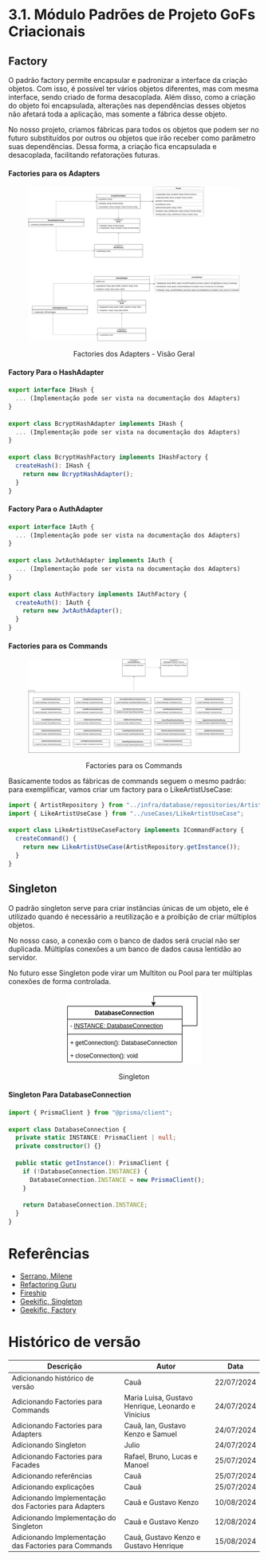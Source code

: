 # 3.1. Módulo Padrões de Projeto GoFs Criacionais

## Factory

O padrão factory permite encapsular e padronizar a interface da criação objetos.
Com isso, é possível ter vários objetos diferentes, mas com mesma interface,
sendo criado de forma desacoplada. Além disso, como a criação do objeto foi
encapsulada, alterações nas dependências desses objetos não afetará toda a aplicação, mas somente a fábrica desse objeto.

No nosso projeto, criamos fábricas para todos os objetos que podem ser no futuro
substituídos por outros ou objetos que irão receber como parâmetro suas 
dependências. Dessa forma, a criação fica encapsulada e desacoplada, facilitando
refatorações futuras.

<!-- tabs:start -->

#### **Factories para os Adapters**
<figure align="center">

  ![brainstorm](../assets/gofsCriacionais/AdaptersFactories.png)
  <figcaption>Factories dos Adapters - Visão Geral</figcaption>
</figure>

<!-- tabs:start -->
#### **Factory Para o HashAdapter**
```typescript
export interface IHash {
  ... (Implementação pode ser vista na documentação dos Adapters)
}

export class BcryptHashAdapter implements IHash {
  ... (Implementação pode ser vista na documentação dos Adapters)
}

export class BcryptHashFactory implements IHashFactory {
  createHash(): IHash {
    return new BcryptHashAdapter();
  }
}
```

#### **Factory Para o AuthAdapter**
```typescript
export interface IAuth {
  ... (Implementação pode ser vista na documentação dos Adapters)
}

export class JwtAuthAdapter implements IAuth {
  ... (Implementação pode ser vista na documentação dos Adapters)
}

export class AuthFactory implements IAuthFactory {
  createAuth(): IAuth {
    return new JwtAuthAdapter();
  }
}

```

<!-- tabs:end -->


#### **Factories para os Commands**
<figure align="center">

  ![brainstorm](../assets/gofsCriacionais/CommandsFactories.png)
  <figcaption>Factories para os Commands</figcaption>
</figure>

Basicamente todos as fábricas de commands seguem o mesmo padrão:
para exemplificar, vamos criar um factory para o LikeArtistUseCase:
```typescript
import { ArtistRepository } from "../infra/database/repositories/ArtistRepository";
import { LikeArtistUseCase } from "../useCases/LikeArtistUseCase";

export class LikeArtistUseCaseFactory implements ICommandFactory {
  createCommand() {
    return new LikeArtistUseCase(ArtistRepository.getInstance());
  }
}
```
<!-- tabs:end -->

## Singleton

O padrão singleton serve para criar instâncias únicas de um objeto, ele é
utilizado quando é necessário a reutilização e a proibição de criar múltiplos
objetos.

No nosso caso, a conexão com o banco de dados será crucial não ser duplicada.
Múltiplas conexões a um banco de dados causa lentidão ao servidor.

No futuro esse Singleton pode virar um Multiton ou Pool para ter múltiplas conexões de forma controlada.

<figure align="center">

  ![brainstorm](../assets/gofsCriacionais/Singleton.png) 
  <figcaption>Singleton</figcaption>
</figure>

<!-- tabs:start -->
#### **Singleton Para DatabaseConnection**
```typescript
import { PrismaClient } from "@prisma/client";

export class DatabaseConnection {
  private static INSTANCE: PrismaClient | null;
  private constructor() {}

  public static getInstance(): PrismaClient {
    if (!DatabaseConnection.INSTANCE) {
      DatabaseConnection.INSTANCE = new PrismaClient();
    }

    return DatabaseConnection.INSTANCE;
  }
}
```

# Referências
- [Serrano, Milene](https://arquivos.unb.br/arquivos/20242520620d033079810403788c8e690/Arquitetura_e_Desenho_de_Software_-_Aula_GoFs_Criacionais_-_Profa._Milene.pdf)
- [Refactoring Guru](https://refactoring.guru/pt-br/design-patterns/creational-patterns)
- [Fireship](https://youtu.be/tv-_1er1mWI?si=9QQtWoqDZMSPgbMH)
- [Geekific, Singleton](https://www.youtube.com/watch?v=tSZn4wkBIu8&list=PLlsmxlJgn1HJpa28yHzkBmUY-Ty71ZUGc&index=2)
- [Geekific, Factory](https://www.youtube.com/watch?v=EdFq_JIThqM&list=PLlsmxlJgn1HJpa28yHzkBmUY-Ty71ZUGc&index=3)

# Histórico de versão

| Descrição                                             | Autor                                              | Data       |
| ----------------------------------------------------- | -------------------------------------------------- | ---------- |
| Adicionando histórico de versão                       | Cauã                                               | 22/07/2024 |
| Adicionando Factories para Commands                   | Maria Luisa, Gustavo Henrique, Leonardo e Vinicius | 24/07/2024 |
| Adicionando Factories para Adapters                   | Cauã, Ian, Gustavo Kenzo e Samuel                  | 24/07/2024 |
| Adicionando Singleton                                 | Julio                                              | 24/07/2024 |
| Adicionando Factories para Facades                    | Rafael, Bruno, Lucas e Manoel                      | 25/07/2024 |
| Adicionando referências                               | Cauã                                               | 25/07/2024 |
| Adicionando explicações                               | Cauã                                               | 25/07/2024 |
| Adicionando Implementação dos Factories para Adapters | Cauã e Gustavo Kenzo                               | 10/08/2024 |
| Adicionando Implementação do Singleton                | Cauã e Gustavo Kenzo                               | 12/08/2024 |
| Adicionando Implementação das Factories para Commands | Cauã, Gustavo Kenzo e Gustavo Henrique             | 15/08/2024 |


